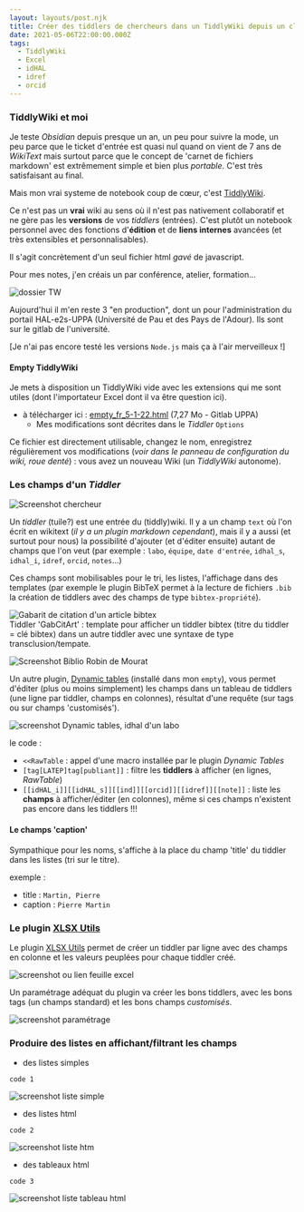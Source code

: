 ```yaml
---
layout: layouts/post.njk
title: Créer des tiddlers de chercheurs dans un TiddlyWiki depuis un classeur Excel
date: 2021-05-06T22:00:00.000Z
tags:
  - TiddlyWiki
  - Excel
  - idHAL
  - idref
  - orcid
---
```


### TiddlyWiki et moi

Je teste *Obsidian* depuis presque un an, un peu pour suivre la mode, un peu parce que le ticket d'entrée est quasi nul quand on vient de 7 ans de *WikiText* mais surtout parce que le concept de 'carnet de fichiers markdown' est extrêmement simple et bien plus *portable*. C'est très satisfaisant au final. 

Mais mon vrai systeme de notebook coup de cœur, c'est [TiddlyWiki](https://tiddlywiki.com).

Ce n'est pas un **vrai** wiki au sens où il n'est pas nativement collaboratif et ne gère pas les **versions** de vos *tiddlers* (entrées). C'est plutôt un notebook personnel avec des fonctions d'**édition** et de **liens internes** avancées (et très extensibles et personnalisables).

Il s'agit concrètement d'un seul fichier html *gavé* de javascript. 

Pour mes notes, j'en créais un par conférence, atelier, formation... 

![dossier TW](/img/TW-Excel/tiddly1.png)  

Aujourd'hui il m'en reste 3 "en production", dont un pour l'administration du portail HAL-e2s-UPPA (Université de Pau et des Pays de l'Adour). Ils sont sur le gitlab de l'université.

[Je n'ai pas encore testé les versions `Node.js` mais ça à l'air merveilleux !]

#### Empty TiddlyWiki

Je mets à disposition un TiddlyWiki vide avec les extensions qui me sont utiles (dont l'importateur Excel dont il va être question ici).

- à télécharger ici : [empty_fr_5-1-22.html](https://git.univ-pau.fr/jrabaud001/tw/-/blob/master/empty_fr_5-1-22.html)  (7,27 Mo - Gitlab UPPA)
  - Mes modifications sont décrites dans le *Tiddler* `Options`

Ce fichier est directement utilisable, changez le nom, enregistrez régulièrement vos modifications (*voir dans le panneau de configuration du wiki, roue denté*) : vous avez un nouveau Wiki (un *TiddlyWiki* autonome).

### Les champs d'un *Tiddler*

![Screenshot chercheur](/img/TW-Excel/TW-champsChercheurs.png)

Un *tiddler* (tuile?) est une entrée du (tiddly)wiki. Il y a un champ `text` où l'on écrit en wikitext (*il y a un plugin markdown cependant*), mais il y a aussi (et surtout pour nous) la possibilité d'ajouter (et d'éditer ensuite) autant de champs que l'on veut (par exemple : `labo`, `équipe`, `date d'entrée`, `idhal_s`, `idhal_i`, `idref`, `orcid`, `notes`...)

Ces champs sont mobilisables pour le tri, les listes, l'affichage dans des templates (par exemple le plugin BibTeX permet à la lecture de fichiers `.bib` la création de tiddlers avec des champs de type `bibtex-propriété`).

![Gabarit de citation d'un article bibtex](/img/TW-Excel/tw-bibtex-gabcitart.png)  
Tiddler 'GabCitArt' : template pour afficher un tiddler bibtex (titre du tiddler = clé bibtex) dans un autre tiddler avec une syntaxe de type transclusion/tempate.

![Screenshot Biblio Robin de Mourat]()

Un autre plugin, [Dynamic tables](https://ooktech.com/jed/ExampleWikis/DynamicTables/) (installé dans mon `empty`), vous permet d'éditer (plus ou moins simplement) les champs dans un tableau de tiddlers (une ligne par tiddler, champs en colonnes), résultat d'une requête (sur tags ou sur champs 'customisés').

![screenshot Dynamic tables, idhal d'un labo](/img/TW-Excel/tw-dynamictables.png)

le code : 
- `<<RawTable` : appel d'une macro installée par le plugin *Dynamic Tables*
- `[tag[LATEP]tag[publiant]]` : filtre les **tiddlers** à afficher (en lignes, *RawTable*)
- `[[idHAL_i]][[idHAL_s]][[ind]][[orcid]][[idref]][[note]]` : liste les **champs** à afficher/éditer (en colonnes), même si ces champs n'existent pas encore dans les tiddlers !!!

#### Le champs 'caption'

Sympathique pour les noms, s'affiche à la place du champ 'title' du tiddler dans les listes (tri sur le titre).

exemple :
- title : `Martin, Pierre`
- caption : `Pierre Martin`


### Le plugin [XLSX Utils](http://tiddlywiki.com/prerelease/editions/xlsx-utils/)

Le plugin [XLSX Utils](http://tiddlywiki.com/prerelease/editions/xlsx-utils/) permet de créer un tiddler par ligne avec des champs en colonne et les valeurs peuplées pour chaque tiddler créé.

![screenshot ou lien feuille excel]()

Un paramétrage adéquat du plugin va créer les bons tiddlers, avec les bons tags (un champs standard) et les bons champs *customisés*.

![screenshot paramétrage](/img/TW-Excel/tw-xlsxutils.png)

### Produire des listes en affichant/filtrant les champs

- des listes simples

```
code 1
```

![screenshot liste simple]()

- des listes html

```
code 2
```

![screenshot liste htm]()

- des tableaux html

```
code 3
```

![screenshot liste tableau html]()



